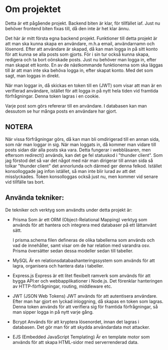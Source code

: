 # Om projektet

Detta är ett pågående projekt. Backend biten är klar, för tillfället iaf. Just nu behöver frontend biten fixas till, då den inte är het klar ännu.

Det här är mitt första egna backend projekt. Funktioner till detta projekt är att man ska kunna skapa en användare, m.h.a email, användarnamn och lösenord. Efter att användare är skapad, då kan man logga in på sitt konto för att kunna se alla posts som gjorts. För i sin tur också kunna skapa, redigera och ta bort oönskade posts.
Just nu behöver man logga in, efter man skapat ett konto. En av de nästkommande funktionerna som ska läggas till är att man inte ska behöva logga in, efter skapat konto. Med det som sagt, man loggas in direkt.

När man loggar in, då skickas en token till en (JWT) som visar att man är en verifierad användare, istället för att logga in på nytt hela tiden vid framtida förfrågningar. Denna token lagras i en cookie.

Varje post som görs refererar till en användare. I databasen kan man dessutom se hur många posts en användare har gjort.

## **NOTERA**

När vissa förfrågningar görs, då kan man bli omdirigerad till en annan sida, som när man loggar in sig. När man loggats in, då kommer man vidare till posts sidan där alla posts ska vara. Detta fungerar i webbläsaren, men eftersom redirect() används, kan det ge fel statuskod i "thunder client". Som jag förstod det så var det något med när man dirigerar till annan sida så tolkar "thunder client" det annorlunda och därmed ger denna felkod. Istället konsolloggade jag infon istället, så man inte blir lurad av att det misslyckades. Token konsolloggas också just nu, men kommer vid senare vid tillfälle tas bort.

## Använda tekniker:

De tekniker och verktyg som användts under detta projekt är:

- Prisma
  Som är ett ORM (Object-Relational Mapping) verktyg som används för att hantera och integrera med databaser på ett lättanvänt sätt.

  I prisma.schema filen defineras de olika tabellerna som används och vad de innehåller, samt visar om de har relation med varandra osv. Prisma översätter sedan dessa modeller sedan till tabeller.

- MySQL
  Är en relationsdatabashanteringssystem som används för att lagra, organisera och hantera data i tabeller.

- Express.js
  Express är ett litet flexibelt ramverk som används för att bygga API:er och webbapplikationer i Node.js. Det förenklar hanteringen av HTTP-förfrågningar, routing, middleware etc.

- JWT (JSON Web Tokens)
  JWT används för att autentisera användare. Efter man har gjort en lyckad inloggning, då skapas en token som lagras. Denna token används för att verifiera sig för framtida förfrågningar, så man sipper logga in på nytt varje gång.

- Bcrypt
  Används för att kryptera lösenordet, innan det lagras i databasen. Det gör man för att skydda användardata mot attacker.

- EJS (Embedded JavaScript Templating)
  Är en template motor som används för att skapa HTML-sidor med serverrenderad data.
